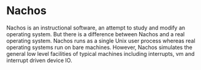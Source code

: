 # Nachos
Nachos is an instructional software, an attempt to study and modify an operating system.
But there is a difference between Nachos and a real operating system. Nachos runs as a
single Unix user process whereas real operating systems run on bare machines. However,
Nachos simulates the general low level facilities of typical machines including interrupts,
vm and interrupt driven device IO.
